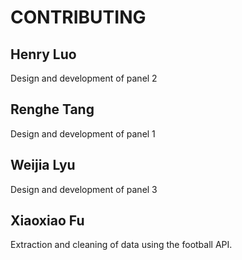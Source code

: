 # CONTRIBUTING

## Henry Luo 
Design and development of panel 2

## Renghe Tang
Design and development of panel 1

## Weijia Lyu
Design and development of panel 3

## Xiaoxiao Fu
Extraction and cleaning of data using the football API.

